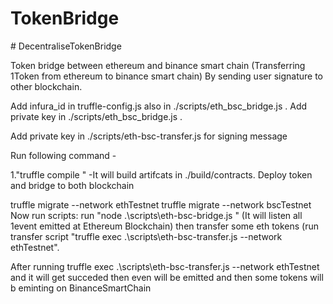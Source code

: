 # TokenBridge

#   D e c e n t r a l i s e T o k e n B r i d g e 
 

Token bridge between ethereum and binance smart chain (Transferring 1Token from ethereum to binance smart chain) By sending user signature to other blockchain.

Add infura_id in truffle-config.js also in ./scripts/eth_bsc_bridge.js . Add private key in ./scripts/eth_bsc_bridge.js .

Add private key in ./scripts/eth-bsc-transfer.js for signing message

Run following command -

1."truffle compile " -It will build artifcats in ./build/contracts. Deploy token and bridge to both blockchain

truffle migrate --network ethTestnet
truffle migrate --network bscTestnet
Now run scripts: run "node .\scripts\eth-bsc-bridge.js " (It will listen all 1event emitted at Ethereum Blockchain) then transfer some eth tokens (run transfer script "truffle exec .\scripts\eth-bsc-transfer.js --network ethTestnet".

After running truffle exec .\scripts\eth-bsc-transfer.js --network ethTestnet and it will get succeded then even will be emitted and then some tokens will b eminting on BinanceSmartChain
